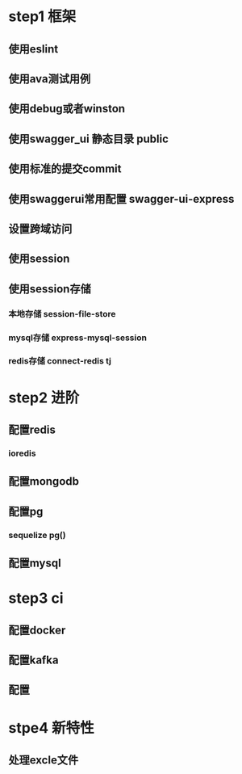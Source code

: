 # step1 框架
## 使用eslint
## 使用ava测试用例
## 使用debug或者winston
## 使用swagger_ui 静态目录 public
## 使用标准的提交commit
## 使用swaggerui常用配置 swagger-ui-express
## 设置跨域访问
## 使用session
## 使用session存储
### 本地存储 session-file-store
### mysql存储 express-mysql-session
### redis存储 connect-redis tj


# step2 进阶
## 配置redis
### ioredis
## 配置mongodb
## 配置pg
### sequelize pg()
## 配置mysql



# step3 ci
## 配置docker
## 配置kafka
## 配置



# stpe4 新特性
## 处理excle文件